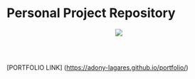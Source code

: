 # Personal Project Repository

<p align="center"><img src="http://img.shields.io/static/v1?label=PROJECT%20STATUS&message=IN%20PROGRESS&color=GREEN&style=for-the-badge"/></p>
<br>
<br>

[PORTFOLIO LINK] (https://adony-lagares.github.io/portfolio/)
